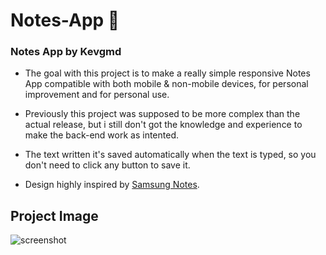# Notes-App 📝
### Notes App by Kevgmd

- The goal with this project is to make a really simple responsive Notes App compatible with both mobile & non-mobile devices, for personal improvement and for personal use.

- Previously this project was supposed to be more complex than the actual release, but i still don't got the knowledge and experience to make the back-end work as intented.

- The text written it's saved automatically when the text is typed, so you don't need to click any button to save it.

- Design highly inspired by [Samsung Notes](https://play.google.com/store/apps/details?id=com.samsung.android.app.notes).

## Project Image
![screenshot](https://github.com/Kevgmd/Notes-App/assets/140569159/0710d6e5-fbff-4880-86c4-a86c6838a457)
